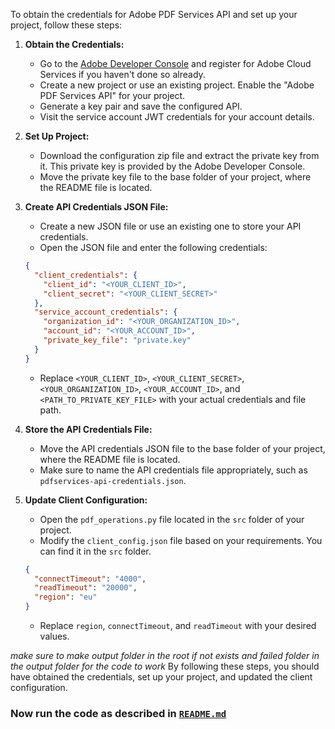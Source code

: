 To obtain the credentials for Adobe PDF Services API and set up your project, follow these steps:

1. **Obtain the Credentials:**

   - Go to the [Adobe Developer Console](https://console.adobe.io/) and register for Adobe Cloud Services if you haven't done so already.
   - Create a new project or use an existing project. Enable the "Adobe PDF Services API" for your project.
   - Generate a key pair and save the configured API.
   - Visit the service account JWT credentials for your account details.

2. **Set Up Project:**

   - Download the configuration zip file and extract the private key from it. This private key is provided by the Adobe Developer Console. 
   - Move the private key file to the base folder of your project, where the README file is located.

3. **Create API Credentials JSON File:**

   - Create a new JSON file or use an existing one to store your API credentials.
   - Open the JSON file and enter the following credentials:

   ```json
   {
     "client_credentials": {
       "client_id": "<YOUR_CLIENT_ID>",
       "client_secret": "<YOUR_CLIENT_SECRET>"
     },
     "service_account_credentials": {
       "organization_id": "<YOUR_ORGANIZATION_ID>",
       "account_id": "<YOUR_ACCOUNT_ID>",
       "private_key_file": "private.key"
     }
   }
   ```

   - Replace `<YOUR_CLIENT_ID>`, `<YOUR_CLIENT_SECRET>`, `<YOUR_ORGANIZATION_ID>`, `<YOUR_ACCOUNT_ID>`, and `<PATH_TO_PRIVATE_KEY_FILE>` with your actual credentials and file path.

4. **Store the API Credentials File:**

   - Move the API credentials JSON file to the base folder of your project, where the README file is located.
   - Make sure to name the API credentials file appropriately, such as `pdfservices-api-credentials.json`.

5. **Update Client Configuration:**

   - Open the `pdf_operations.py` file located in the `src` folder of your project.
   - Modify the `client_config.json` file based on your requirements. You can find it in the `src` folder.

   ```json
   {
     "connectTimeout": "4000",
     "readTimeout": "20000",
     "region": "eu"
   }
   ```

   - Replace `region`, `connectTimeout`, and `readTimeout` with your desired values.


*make sure to make output folder in the root if not exists and failed folder in the output folder for the code to work*
By following these steps, you should have obtained the credentials, set up your project, and updated the client configuration.

### Now run the code as described in [`README.md`](../README.md)
